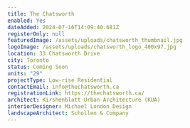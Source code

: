 ```yaml
---
title: The Chatsworth
enabled: Yes
dateAdded: 2024-07-16T14:09:40.681Z
registerOnly: null
featuredImage: /assets/uploads/chatsworth_thumbnail.jpg
logoImage: /assets/uploads/chatsworth_logo_400x97.jpg
location: 33 Chatsworth Drive
city: Toronto
status: Coming Soon
units: "29"
projectType: Low-rise Residential
contactEmail: info@thechatsworth.ca
registrationLink: https://thechatsworth.ca/
architect: Kirshenblatt Urban Architecture (KUA)
interiorDesigner: Michael London Design
landscapeArchitect: Schollen & Company
---
```

